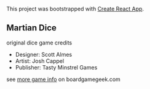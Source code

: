 This project was bootstrapped with [Create React App](https://github.com/facebookincubator/create-react-app).

## Martian Dice

original dice game credits

* Designer: Scott Almes
* Artist: Josh Cappel
* Publisher: Tasty Minstrel Games

see [more game info](https://boardgamegeek.com/boardgame/99875/martian-dice/credits) on boardgamegeek.com

